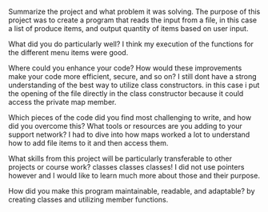 Summarize the project and what problem it was solving.
  The purpose of this project was to create a program that reads the input from a file, in this case a list of produce items, and output quantity of items based on user input.
  
What did you do particularly well?
  I think my execution of the functions for the different menu items were good.
  
Where could you enhance your code? How would these improvements make your code more efficient, secure, and so on?
  I still dont have a strong understanding of the best way to utilize class constructors. in this case i put the opening of the file directly in the class constructor because it could access the private map member. 
  
Which pieces of the code did you find most challenging to write, and how did you overcome this? What tools or resources are you adding to your support network?
  I had to dive into how maps worked a lot to understand how to add file items to it and then access them.
  
What skills from this project will be particularly transferable to other projects or course work?
  classes classes classes! I did not use pointers however and I would like to learn much more about those and their purpose.
  
How did you make this program maintainable, readable, and adaptable?
  by creating classes and utilizing member functions.

